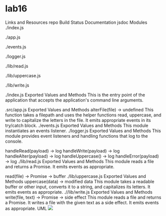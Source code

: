 # lab16
Links and Resources
repo
Build Status
Documentation
jsdoc
Modules
./index.js

./app.js

./events.js

./logger.js

./lib/read.js

./lib/uppercase.js

./lib/write.js

./index.js
Exported Values and Methods
This is the entry point of the application that accepts the application's command line arguments.

.src/app.js
Exported Values and Methods
alterFile(file) -> undefined
This function takes a filepath and uses the helper functions read, uppercase, and write to capitalize the letters in the file. It emits appropriate events in its try/catch block.
./events.js
Exported Values and Methods
This module instantiates an events listener.
./logger.js
Exported Values and Methods
This module provides event listeners and handling functions that log to the console.

handleRead(payload) -> log
handleWrite(payload) -> log
handleAlter(payload) -> log
handleUppercase() -> log
handleError(payload) -> log
./lib/read.js
Exported Values and Methods
This module reads a file and returns a Promise. It emits events as appropriate.

read(file) -> Promise -> buffer
./lib/uppercase.js
Exported Values and Methods
uppercase(data) -> modified data This module takes a readable buffer or other input, converts it to a string, and capitalizes its letters. It emits events as appropriate.
.//lib/write.js
Exported Values and Methods
write(file, text) -> Promise -> side effect This module reads a file and returns a Promise. It writes a file with the given text as a side effect. It emits events as appropriate.
UML 
![](https://www.researchgate.net/profile/Michel_Parent/publication/4180724/figure/fig1/AS:279963849773057@1443759991123/Event-system-UML-class-diagram-The-three-central-interfaces-that-define-the-event-model.png)